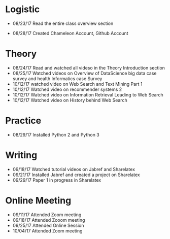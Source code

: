 # Logistic
 
* 08/23/17   Read the entire class overview section
 
* 08/28/17  Created Chameleon Account, Github Account 
 
 
# Theory

* 08/24/17  Read and watched all videso in the Theory Introduction section
* 08/25/17  Watched videos on Overview of DataScience big data case survey and health Informatics case Survey
* 10/12/17  watched video on Web Search and Text Mining Part 1
* 10/12/17  Watched video on recommender systems 2
* 10/12/17  Watched video on Information Retrieval Leading to Web Search
* 10/12/17 Watched video on History behind Web Search

# Practice 

 * 08/29/17  Installed Python 2 and Python 3
  
 

# Writing
 
 * 09/18/17 Watched tutorial videos on Jabref and Sharelatex
 * 09/21/17 Installed Jabref and created a project on Sharelatex
 * 09/29/17 Paper 1 in progress in Sharelatex
 
 
 
 # Online Meeting
 
 * 09/11/17  Attended Zoom meeting
 * 09/18/17  Attended Zooom meeting
 * 09/25/17  Attended Online Session
 * 10/04/17 Attended Zoom meeting
 
 
 
 
 
 
 
 
 
 
 
          
 


      
       
